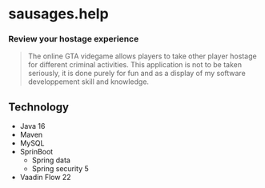 # sausages.help
### Review your hostage experience
> The online GTA videgame allows players to take other player hostage for different criminal activities.
> This application is not to be taken seriously, it is done purely for fun and as a display of my software developpement skill and knowledge.
>

## Technology

- Java 16
- Maven
- MySQL
- SprinBoot
    - Spring data
    - Spring security 5
- Vaadin Flow 22
